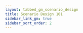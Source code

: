```yaml
---
layout: tabbed_gm_scenario_design
title: Scenario Design 101
sidebar_link_gm: true
sidebar_sort_order: 2
---
```


